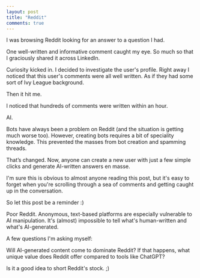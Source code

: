 ```yaml
---
layout: post
title: "Reddit"
comments: true
---
```


I was browsing Reddit looking for an answer to a question I had.

One well-written and informative comment caught my eye. So much so that I graciously shared it across LinkedIn.

Curiosity kicked in. I decided to investigate the user's profile. Right away I noticed that this user's comments were all well written. As if they had some sort of Ivy League background.

Then it hit me.

I noticed that hundreds of comments were written within an hour.

AI. 

Bots have always been a problem on Reddit (and the situation is getting much worse too). However, creating bots requires a bit of speciality knowledge. This prevented the masses from bot creation and spamming threads. 

That’s changed. Now, anyone can create a new user with just a few simple clicks and generate AI-written answers en masse.

I'm sure this is obvious to almost anyone reading this post, but it's easy to forget when you're scrolling through a sea of comments and getting caught up in the conversation.

So let this post be a reminder :)

Poor Reddit. Anonymous, text-based platforms are especially vulnerable to AI manipulation. It's (almost) impossible to tell what's human-written and what's AI-generated.

A few questions I'm asking myself:

Will AI-generated content come to dominate Reddit? If that happens, what unique value does Reddit offer compared to tools like ChatGPT?

Is it a good idea to short Reddit's stock. ;)
